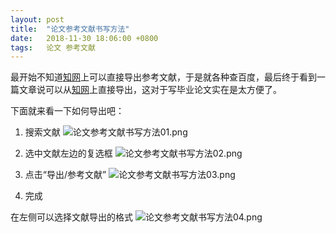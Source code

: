 ```yaml
---
layout: post
title:  "论文参考文献书写方法"
date:   2018-11-30 18:06:00 +0800
tags:   论文 参考文献
---
```


最开始不知道[知网](http://www.cnki.net)上可以直接导出参考文献，于是就各种查百度，最后终于看到一篇文章说可以从[知网](http://www.cnki.net)上直接导出，这对于写毕业论文实在是太方便了。

下面就来看一下如何导出吧：

1. 搜索文献
![论文参考文献书写方法01.png][01]

2. 选中文献左边的复选框
![论文参考文献书写方法02.png][02]

3. 点击“导出/参考文献”
![论文参考文献书写方法03.png][03]

4. 完成 

在左侧可以选择文献导出的格式
![论文参考文献书写方法04.png][04]

[01]:{{site.url}}/images/论文参考文献书写方法01.png
[02]:{{site.url}}/images/论文参考文献书写方法02.png
[03]:{{site.url}}/images/论文参考文献书写方法03.png
[04]:{{site.url}}/images/论文参考文献书写方法04.png
